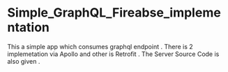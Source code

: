 # Simple_GraphQL_Fireabse_implementation
 This a simple app which consumes graphql endpoint . There is 2 implemetation via Apollo and other is Retrofit . The Server Source Code is also given . 
